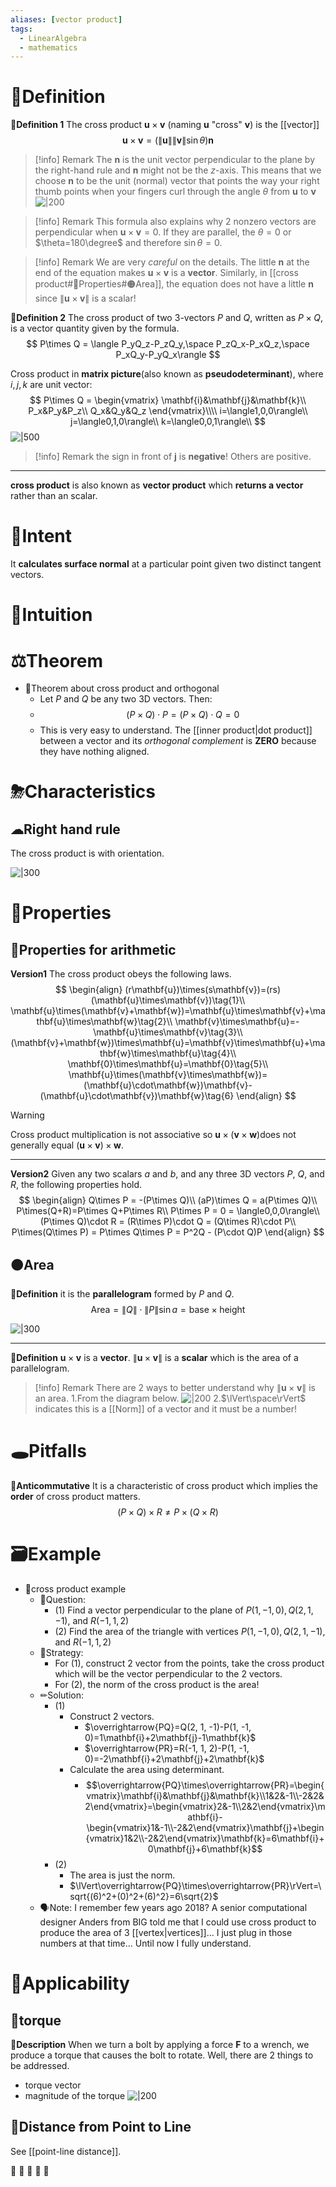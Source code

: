 ```yaml
---
aliases: [vector product]
tags:
  - LinearAlgebra
  - mathematics
---
```


# 📝Definition
**📄Definition 1**
The cross product $\mathbf{u}\times\mathbf{v}$  (naming $\mathbf{u}$ "cross" $\mathbf{v}$) is the [[vector]]
$$
\mathbf{u}\times\mathbf{v}=(\lVert\mathbf{u}\rVert\lVert\mathbf{v}\rVert\sin\theta)\mathbf{n}
$$
> [!info] Remark
> The $\mathbf{n}$ is the unit vector perpendicular to the plane by the right-hand rule and $\mathbf{n}$ might not be the $z$-axis. This means that we choose $\mathbf{n}$ to be the unit (normal) vector that points the way your right thumb points when your fingers curl through the angle $\theta$ from $\mathbf{u}$ to $\mathbf{v}$
> ![\|200](../assets/construct_cross_product.svg)

> [!info] Remark
> This formula also explains why 2 nonzero vectors are perpendicular when $\mathbf{u}\times\mathbf{v}=0$. If they are parallel, the $\theta=0$ or $\theta=180\degree$ and therefore $\sin\theta=0$.

> [!info] Remark
> We are very *careful* on the details. The little $\mathbf{n}$ at the end of the equation makes $\mathbf{u}\times\mathbf{v}$ is a **vector**. Similarly, in [[cross product#🌈Properties#🟠Area]], the equation does not have a little $\mathbf{n}$ since $\lVert\mathbf{u}\times\mathbf{v} \rVert$ is a scalar!



**📑Definition 2**
The cross product of two $3$-vectors $P$ and $Q$, written as $P\times Q$, is a vector quantity given by the formula.
$$
P\times Q = \langle P_yQ_z-P_zQ_y,\space P_zQ_x-P_xQ_z,\space P_xQ_y-P_yQ_x\rangle
$$
    
Cross product in **matrix picture**(also known as **pseudodeterminant**), where $i,j,k$ are unit vector:
$$
P\times Q = 
\begin{vmatrix}
\mathbf{i}&\mathbf{j}&\mathbf{k}\\
P_x&P_y&P_z\\
Q_x&Q_y&Q_z
\end{vmatrix}\\\\
i=\langle1,0,0\rangle\\
j=\langle0,1,0\rangle\\
k=\langle0,0,1\rangle\\
$$
![|500](../assets/pseudodeterminant.jpg)
> [!info] Remark
> the sign in front of $\mathbf{j}$ is **negative**! Others are positive.


___    

**cross product** is also known as **vector product** which **returns a vector** rather than an scalar.


# 🎯Intent
It **calculates surface normal** at a particular point given two distinct tangent vectors.


# 🧠Intuition


# ⚖Theorem
- 📌Theorem about cross product and orthogonal
    - Let $P$ and $Q$ be any two 3D vectors. Then:
    - $$
      (P\times Q)\cdot P=(P\times Q)\cdot Q=0
      $$
    - This is very easy to understand. The [[inner product|dot product]] between a vector and its *orthogonal complement* is **ZERO** because they have nothing aligned.

# ⛈Characteristics
## ☁Right hand rule
The cross product is with orientation.

![|300](../assets/cross_product_right_hand_rule.png)


# 🌈Properties
## 🔴Properties for arithmetic
**Version1**
The cross product obeys the following laws.
$$
\begin{align}
(r\mathbf{u})\times(s\mathbf{v})=(rs)(\mathbf{u}\times\mathbf{v})\tag{1}\\
\mathbf{u}\times(\mathbf{v}+\mathbf{w})=\mathbf{u}\times\mathbf{v}+\mathbf{u}\times\mathbf{w}\tag{2}\\
\mathbf{v}\times\mathbf{u}=-\mathbf{u}\times\mathbf{v}\tag{3}\\
(\mathbf{v}+\mathbf{w})\times\mathbf{u}=\mathbf{v}\times\mathbf{u}+\mathbf{w}\times\mathbf{u}\tag{4}\\
\mathbf{0}\times\mathbf{u}=\mathbf{0}\tag{5}\\
\mathbf{u}\times(\mathbf{v}\times\mathbf{w})=(\mathbf{u}\cdot\mathbf{w})\mathbf{v}-(\mathbf{u}\cdot\mathbf{v})\mathbf{w}\tag{6}
\end{align}
$$

> [!warning]
> Cross product multiplication is not associative so $\mathbf{u}\times(\mathbf{v}\times\mathbf{w})$does not generally equal $(\mathbf{u}\times\mathbf{v})\times\mathbf{w}$.


___
**Version2**
Given any two scalars $a$ and $b$, and any three 3D vectors $P$, $Q$, and $R$, the following properties hold.
$$
\begin{align}
Q\times P = -(P\times Q)\\
(aP)\times Q = a(P\times Q)\\
P\times(Q+R)=P\times Q+P\times R\\
P\times P = 0 = \langle0,0,0\rangle\\
(P\times Q)\cdot R = (R\times P)\cdot Q = (Q\times R)\cdot P\\
P\times(Q\times P) = P\times Q\times P = P^2Q - (P\cdot Q)P
\end{align}
$$


## 🟠Area
**📄Definition**
it is the **parallelogram** formed by $P$ and $Q$.
$$
\text{Area} = \lVert Q\rVert\cdot\lVert P\rVert\sin{a}=\text{base}\times\text{height}
$$


![|300](../assets/area_cross_product.png)
___
**📑Definition**
$\mathbf{u}\times\mathbf{v}$ is a **vector**.
$\lVert\mathbf{u}\times\mathbf{v}\rVert$ is a **scalar** which is the area of a parallelogram.

> [!info] Remark
> There are 2 ways to better understand why $\lVert\mathbf{u}\times\mathbf{v}\rVert$ is an area.
> 1.From the diagram below.
> ![\|200](../assets/cross_product_parallelogram.svg)
> 2.$\lVert\space\rVert$ indicates this is a [[Norm]] of a vector and it must be a number!



# 🕳Pitfalls
📌**Anticommutative**
It is a characteristic of cross product which implies the **order** of cross product matters.
$$
(P\times Q)\times R \neq P\times (Q\times R)
$$


# 🗃Example
- 📁cross product example
	- 💬Question:
		- (1) Find a vector perpendicular to the plane of $P(1, -1, 0), Q(2, 1, -1),$ and $R(-1, 1, 2)$
		- (2) Find the area of the triangle with vertices  $P(1, -1, 0), Q(2, 1, -1),$ and $R(-1, 1, 2)$
	- 🏹Strategy:
		- For (1), construct 2 vector from the points, take the cross product which will be the vector perpendicular to the 2 vectors.
		- For (2), the norm of the cross product is the area!
	- ✏Solution:
		- (1)
			- Construct 2 vectors.
				- $\overrightarrow{PQ}=Q(2, 1, -1)-P(1, -1, 0)=1\mathbf{i}+2\mathbf{j}-1\mathbf{k}$
				- $\overrightarrow{PR}=R(-1, 1, 2)-P(1, -1, 0)=-2\mathbf{i}+2\mathbf{j}+2\mathbf{k}$
			- Calculate the area using determinant.
				- $$\overrightarrow{PQ}\times\overrightarrow{PR}=\begin{vmatrix}\mathbf{i}&\mathbf{j}&\mathbf{k}\\1&2&-1\\-2&2&2\end{vmatrix}=\begin{vmatrix}2&-1\\2&2\end{vmatrix}\mathbf{i}-\begin{vmatrix}1&-1\\-2&2\end{vmatrix}\mathbf{j}+\begin{vmatrix}1&2\\-2&2\end{vmatrix}\mathbf{k}=6\mathbf{i}+0\mathbf{j}+6\mathbf{k}$$
		- (2)
			- The area is just the norm.
			- $\lVert\overrightarrow{PQ}\times\overrightarrow{PR}\rVert=\sqrt{(6)^2+(0)^2+(6)^2}=6\sqrt{2}$
	- 🗣Note: I remember few years ago 2018? A senior computational designer Anders from BIG told me that I could use cross product to produce the area of 3 [[vertex|vertices]]... I just plug in those numbers at that time... Until now I fully understand.




# 🧀Applicability
## 🍞torque
**📝Description**
When we turn a bolt by applying a force $\mathbf{F}$ to a wrench, we produce a torque that causes the bolt to rotate. Well, there are 2 things to be addressed.
- torque vector
- magnitude of the torque
![|200](../assets/torque_cross_product.svg)



## 🥐Distance from Point to Line
See [[point-line distance]].

🥖
🥨
🥯
🥞
🧇